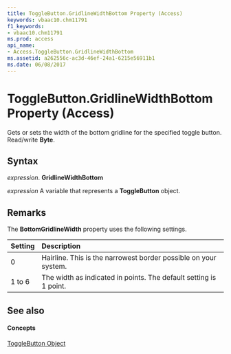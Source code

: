 ```yaml
---
title: ToggleButton.GridlineWidthBottom Property (Access)
keywords: vbaac10.chm11791
f1_keywords:
- vbaac10.chm11791
ms.prod: access
api_name:
- Access.ToggleButton.GridlineWidthBottom
ms.assetid: a262556c-ac3d-46ef-24a1-6215e56911b1
ms.date: 06/08/2017
---
```



# ToggleButton.GridlineWidthBottom Property (Access)

Gets or sets the width of the bottom gridline for the specified toggle button. Read/write **Byte**.


## Syntax

 _expression_. **GridlineWidthBottom**

 _expression_ A variable that represents a **ToggleButton** object.


## Remarks

The **BottomGridlineWidth** property uses the following settings.



|**Setting**|**Description**|
|:-----|:-----|
|0| Hairline. This is the narrowest border possible on your system.|
|1 to 6|The width as indicated in points. The default setting is 1 point.|

## See also


#### Concepts


[ToggleButton Object](togglebutton-object-access.md)


